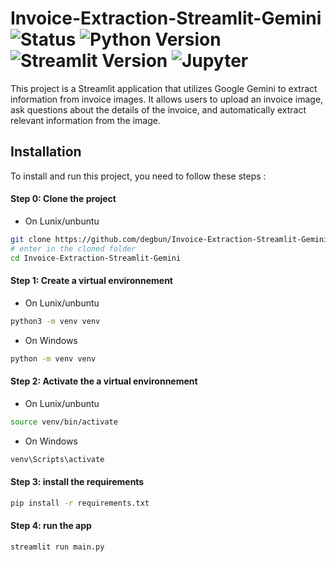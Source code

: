 # Invoice-Extraction-Streamlit-Gemini ![Status](https://img.shields.io/badge/status-stable-brightgreen) ![Python Version](https://img.shields.io/badge/python-3.10.12-blue) ![Streamlit Version](https://img.shields.io/badge/Streamlit-1.28.2-brightgreen) ![Jupyter](https://img.shields.io/badge/Jupyter-yes-brightgreen)
This project is a Streamlit application that utilizes Google Gemini to extract information from invoice images. 
It allows users to upload an invoice image, ask questions about the details of the invoice, and automatically extract relevant information from the image.

## Installation
To install and run this project, you need to follow these steps :

#### Step 0: Clone the project
- On Lunix/unbuntu
```bash
git clone https://github.com/degbun/Invoice-Extraction-Streamlit-Gemini.git
# enter in the cloned folder
cd Invoice-Extraction-Streamlit-Gemini

```


#### Step 1: Create a virtual environnement
- On Lunix/unbuntu
```bash
python3 -m venv venv
```
- On Windows
```bash
python -m venv venv
```

#### Step 2: Activate the a virtual environnement
- On Lunix/unbuntu
```bash
source venv/bin/activate
```
- On Windows
```bash
venv\Scripts\activate
```

#### Step 3: install the requirements

```bash
pip install -r requirements.txt
```

#### Step 4: run the app

```bash
streamlit run main.py
```






